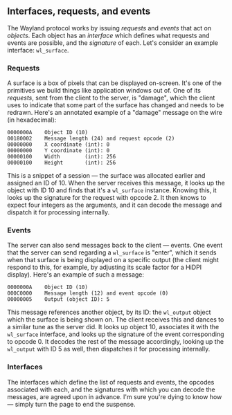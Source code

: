 ## Interfaces, requests, and events

The Wayland protocol works by issuing *requests* and *events* that act on
*objects*. Each object has an *interface* which defines what requests and events
are possible, and the *signature* of each. Let's consider an example interface:
`wl_surface`.

### Requests

A surface is a box of pixels that can be displayed on-screen. It's one of the
primitives we build things like application windows out of. One of its
*requests*, sent from the client to the server, is "damage", which the client
uses to indicate that some part of the surface has changed and needs to be
redrawn. Here's an annotated example of a "damage" message on the wire (in
hexadecimal):

    0000000A    Object ID (10)
    00180002    Message length (24) and request opcode (2)
    00000000    X coordinate (int): 0
    00000000    Y coordinate (int): 0
    00000100    Width        (int): 256
    00000100    Height       (int): 256

This is a snippet of a session &mdash; the surface was allocated earlier and 
assigned an ID of 10. When the server receives this message, it looks up the 
object with ID 10 and finds that it's a `wl_surface` instance. Knowing this, 
it looks up the signature for the request with opcode 2. It then knows to expect 
four integers as the arguments, and it can decode the message and dispatch it 
for processing internally.

### Events

The server can also send messages back to the client &mdash; events. One event
that the server can send regarding a `wl_surface` is "enter", which it sends
when that surface is being displayed on a specific output (the client might
respond to this, for example, by adjusting its scale factor for a HiDPI
display). Here's an example of such a message:

    0000000A    Object ID (10)
    000C0000    Message length (12) and event opcode (0)
    00000005    Output (object ID): 5

This message references another object, by its ID: the `wl_output` object which
the surface is being shown on. The client receives this and dances to a similar
tune as the server did. It looks up object 10, associates it with the
`wl_surface` interface, and looks up the signature of the event corresponding to
opcode 0. It decodes the rest of the message accordingly, looking up the
`wl_output` with ID 5 as well, then dispatches it for processing internally.

### Interfaces

The interfaces which define the list of requests and events, the opcodes
associated with each, and the signatures with which you can decode the messages,
are agreed upon in advance. I'm sure you're dying to know how &mdash; 
simply turn the page to end the suspense.
